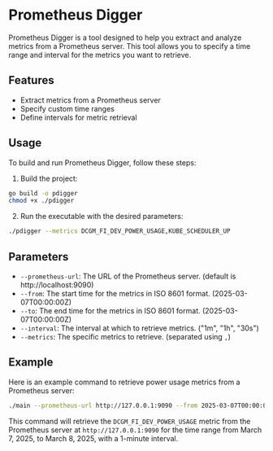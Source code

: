 # Prometheus Digger

Prometheus Digger is a tool designed to help you extract and analyze metrics from a Prometheus server. This tool allows you to specify a time range and interval for the metrics you want to retrieve.

## Features

- Extract metrics from a Prometheus server
- Specify custom time ranges
- Define intervals for metric retrieval

## Usage

To build and run Prometheus Digger, follow these steps:

1. Build the project:

```sh
go build -o pdigger
chmod +x ./pdigger
```

2. Run the executable with the desired parameters:

```sh
./pdigger --metrics DCGM_FI_DEV_POWER_USAGE,KUBE_SCHEDULER_UP
```

## Parameters

- `--prometheus-url`: The URL of the Prometheus server. (default is http://localhost:9090)
- `--from`: The start time for the metrics in ISO 8601 format. (2025-03-07T00:00:00Z)
- `--to`: The end time for the metrics in ISO 8601 format. (2025-03-07T00:00:00Z)
- `--interval`: The interval at which to retrieve metrics. ("1m", "1h", "30s")
- `--metrics`: The specific metrics to retrieve. (separated using `,`)

## Example

Here is an example command to retrieve power usage metrics from a Prometheus server:

```sh
./main --prometheus-url http://127.0.0.1:9090 --from 2025-03-07T00:00:00Z --to 2025-03-08T00:00:00Z --interval 1m --metrics DCGM_FI_DEV_POWER_USAGE
```

This command will retrieve the `DCGM_FI_DEV_POWER_USAGE` metric from the Prometheus server at `http://127.0.0.1:9090` for the time range from March 7, 2025, to March 8, 2025, with a 1-minute interval.
